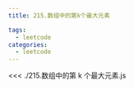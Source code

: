 ```yaml
---
title: 215.数组中的第k个最大元素

tags:
  - leetcode
categories:
  - leetcode
---
```


<<< ./215.数组中的第 k 个最大元素.js
